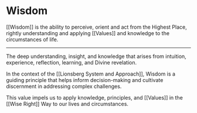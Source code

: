 # Wisdom

[[Wisdom]] is the ability to perceive, orient and act from the Highest Place, rightly understanding and applying [[Values]] and knowledge to the circumstances of life. 
___
The deep understanding, insight, and knowledge that arises from intuition, experience, reflection, learning, and Divine revelation. 

In the context of the [[Lionsberg System and Approach]], Wisdom is a guiding principle that helps inform decision-making and cultivate discernment in addressing complex challenges.

This value impels us to apply knowledge, principles, and [[Values]] in the [[Wise Right]] Way to our lives and circumstances. 